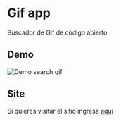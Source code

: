 # Gif app
Buscador de Gif de código abierto

## Demo
![Demo search gif](https://media.giphy.com/media/pMlLvCCQCN8DdpaLVh/giphy.gif)

## Site
Si quieres visitar el sitio ingresa [aquí](https://rikhardt.github.io/gifapp/ "Gifapp") 
